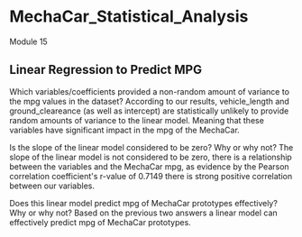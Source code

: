 # MechaCar_Statistical_Analysis
Module 15

## Linear Regression to Predict MPG

Which variables/coefficients provided a non-random amount of variance to the mpg values in the dataset?
According to our results, vehicle_length and ground_cleareance (as well as intercept) are statistically unlikely to provide random amounts of variance to the linear model. Meaning that these variables have significant impact in the mpg of the MechaCar.

Is the slope of the linear model considered to be zero? Why or why not?
The slope of the linear model is not considered to be zero, there is a relationship between the variables and the MechaCar mpg, as evidence by the Pearson correlation coefficient's r-value of 0.7149 there is strong positive correlation between our variables.

Does this linear model predict mpg of MechaCar prototypes effectively? Why or why not?
Based on the previous two answers a linear model can effectively predict mpg of MechaCar prototypes.
